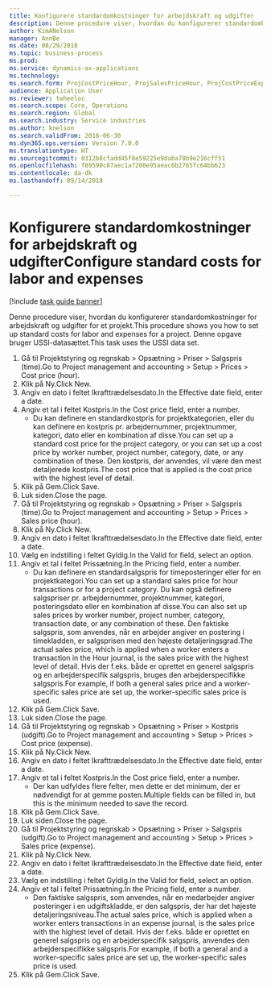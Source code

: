 ```yaml
--- 
title: Konfigurere standardomkostninger for arbejdskraft og udgifter
description: Denne procedure viser, hvordan du konfigurerer standardomkostninger for arbejdskraft og udgifter for et projekt.
author: KimANelson
manager: AnnBe
ms.date: 08/29/2018
ms.topic: business-process
ms.prod: 
ms.service: dynamics-ax-applications
ms.technology: 
ms.search.form: ProjCostPriceHour, ProjSalesPriceHour, ProjCostPriceExpense, ProjSalesPriceCost
audience: Application User
ms.reviewer: twheeloc
ms.search.scope: Core, Operations
ms.search.region: Global
ms.search.industry: Service industries
ms.author: knelson
ms.search.validFrom: 2016-06-30
ms.dyn365.ops.version: Version 7.0.0
ms.translationtype: HT
ms.sourcegitcommit: 0312b8cfadd45f8e59225e9daba78b9e216cff51
ms.openlocfilehash: f89590c87aec1a7200e95aeac6b2765fc64bb623
ms.contentlocale: da-dk
ms.lasthandoff: 09/14/2018

---
```

# <a name="configure-standard-costs-for-labor-and-expenses"></a><span data-ttu-id="07953-103">Konfigurere standardomkostninger for arbejdskraft og udgifter</span><span class="sxs-lookup"><span data-stu-id="07953-103">Configure standard costs for labor and expenses</span></span>

[!include [task guide banner](../../includes/task-guide-banner.md)]

<span data-ttu-id="07953-104">Denne procedure viser, hvordan du konfigurerer standardomkostninger for arbejdskraft og udgifter for et projekt.</span><span class="sxs-lookup"><span data-stu-id="07953-104">This procedure shows you how to set up standard costs for labor and expenses for a project.</span></span> <span data-ttu-id="07953-105">Denne opgave bruger USSI-datasættet.</span><span class="sxs-lookup"><span data-stu-id="07953-105">This task uses the USSI data set.</span></span>

1. <span data-ttu-id="07953-106">Gå til Projektstyring og regnskab > Opsætning > Priser > Salgspris (time).</span><span class="sxs-lookup"><span data-stu-id="07953-106">Go to Project management and accounting > Setup > Prices > Cost price (hour).</span></span>
2. <span data-ttu-id="07953-107">Klik på Ny.</span><span class="sxs-lookup"><span data-stu-id="07953-107">Click New.</span></span>
3. <span data-ttu-id="07953-108">Angiv en dato i feltet Ikrafttrædelsesdato.</span><span class="sxs-lookup"><span data-stu-id="07953-108">In the Effective date field, enter a date.</span></span>
4. <span data-ttu-id="07953-109">Angiv et tal i feltet Kostpris.</span><span class="sxs-lookup"><span data-stu-id="07953-109">In the Cost price field, enter a number.</span></span>
    * <span data-ttu-id="07953-110">Du kan definere en standardkostpris for projektkategorien, eller du kan definere en kostpris pr. arbejdernummer, projektnummer, kategori, dato eller en kombination af disse.</span><span class="sxs-lookup"><span data-stu-id="07953-110">You can set up a standard cost price for the project category, or you can set up a cost price by worker number, project number, category, date, or any combination of these.</span></span> <span data-ttu-id="07953-111">Den kostpris, der anvendes, vil være den mest detaljerede kostpris.</span><span class="sxs-lookup"><span data-stu-id="07953-111">The cost price that is applied is the cost price with the highest level of detail.</span></span>  
5. <span data-ttu-id="07953-112">Klik på Gem.</span><span class="sxs-lookup"><span data-stu-id="07953-112">Click Save.</span></span>
6. <span data-ttu-id="07953-113">Luk siden.</span><span class="sxs-lookup"><span data-stu-id="07953-113">Close the page.</span></span>
7. <span data-ttu-id="07953-114">Gå til Projektstyring og regnskab > Opsætning > Priser > Salgspris (time).</span><span class="sxs-lookup"><span data-stu-id="07953-114">Go to Project management and accounting > Setup > Prices > Sales price (hour).</span></span>
8. <span data-ttu-id="07953-115">Klik på Ny.</span><span class="sxs-lookup"><span data-stu-id="07953-115">Click New.</span></span>
9. <span data-ttu-id="07953-116">Angiv en dato i feltet Ikrafttrædelsesdato.</span><span class="sxs-lookup"><span data-stu-id="07953-116">In the Effective date field, enter a date.</span></span>
10. <span data-ttu-id="07953-117">Vælg en indstilling i feltet Gyldig.</span><span class="sxs-lookup"><span data-stu-id="07953-117">In the Valid for field, select an option.</span></span>
11. <span data-ttu-id="07953-118">Angiv et tal i feltet Prissætning.</span><span class="sxs-lookup"><span data-stu-id="07953-118">In the Pricing field, enter a number.</span></span>
    * <span data-ttu-id="07953-119">Du kan definere en standardsalgspris for timeposteringer eller for en projektkategori.</span><span class="sxs-lookup"><span data-stu-id="07953-119">You can set up a standard sales price for hour transactions or for a project category.</span></span> <span data-ttu-id="07953-120">Du kan også definere salgspriser pr. arbejdernummer, projektnummer, kategori, posteringsdato eller en kombination af disse.</span><span class="sxs-lookup"><span data-stu-id="07953-120">You can also set up sales prices by worker number, project number, category, transaction date, or any combination of these.</span></span> <span data-ttu-id="07953-121">Den faktiske salgspris, som anvendes, når en arbejder angiver en postering i timekladden, er salgsprisen med den højeste detaljeringsgrad.</span><span class="sxs-lookup"><span data-stu-id="07953-121">The actual sales price, which is applied when a worker enters a transaction in the Hour journal, is the sales price with the highest level of detail.</span></span> <span data-ttu-id="07953-122">Hvis der f.eks. både er oprettet en generel salgspris og en arbejderspecifik salgspris, bruges den arbejderspecifikke salgspris.</span><span class="sxs-lookup"><span data-stu-id="07953-122">For example, if both a general sales price and a worker-specific sales price are set up, the worker-specific sales price is used.</span></span>  
12. <span data-ttu-id="07953-123">Klik på Gem.</span><span class="sxs-lookup"><span data-stu-id="07953-123">Click Save.</span></span>
13. <span data-ttu-id="07953-124">Luk siden.</span><span class="sxs-lookup"><span data-stu-id="07953-124">Close the page.</span></span>
14. <span data-ttu-id="07953-125">Gå til Projektstyring og regnskab > Opsætning > Priser > Kostpris (udgift).</span><span class="sxs-lookup"><span data-stu-id="07953-125">Go to Project management and accounting > Setup > Prices > Cost price (expense).</span></span>
15. <span data-ttu-id="07953-126">Klik på Ny.</span><span class="sxs-lookup"><span data-stu-id="07953-126">Click New.</span></span>
16. <span data-ttu-id="07953-127">Angiv en dato i feltet Ikrafttrædelsesdato.</span><span class="sxs-lookup"><span data-stu-id="07953-127">In the Effective date field, enter a date.</span></span>
17. <span data-ttu-id="07953-128">Angiv et tal i feltet Kostpris.</span><span class="sxs-lookup"><span data-stu-id="07953-128">In the Cost price field, enter a number.</span></span>
    * <span data-ttu-id="07953-129">Der kan udfyldes flere felter, men dette er det minimum, der er nødvendigt for at gemme posten.</span><span class="sxs-lookup"><span data-stu-id="07953-129">Multiple fields can be filled in, but this is the minimum needed to save the record.</span></span>  
18. <span data-ttu-id="07953-130">Klik på Gem.</span><span class="sxs-lookup"><span data-stu-id="07953-130">Click Save.</span></span>
19. <span data-ttu-id="07953-131">Luk siden.</span><span class="sxs-lookup"><span data-stu-id="07953-131">Close the page.</span></span>
20. <span data-ttu-id="07953-132">Gå til Projektstyring og regnskab > Opsætning > Priser > Salgspris (udgift).</span><span class="sxs-lookup"><span data-stu-id="07953-132">Go to Project management and accounting > Setup > Prices > Sales price (expense).</span></span>
21. <span data-ttu-id="07953-133">Klik på Ny.</span><span class="sxs-lookup"><span data-stu-id="07953-133">Click New.</span></span>
22. <span data-ttu-id="07953-134">Angiv en dato i feltet Ikrafttrædelsesdato.</span><span class="sxs-lookup"><span data-stu-id="07953-134">In the Effective date field, enter a date.</span></span>
23. <span data-ttu-id="07953-135">Vælg en indstilling i feltet Gyldig.</span><span class="sxs-lookup"><span data-stu-id="07953-135">In the Valid for field, select an option.</span></span>
24. <span data-ttu-id="07953-136">Angiv et tal i feltet Prissætning.</span><span class="sxs-lookup"><span data-stu-id="07953-136">In the Pricing field, enter a number.</span></span>
    * <span data-ttu-id="07953-137">Den faktiske salgspris, som anvendes, når en medarbejder angiver posteringer i en udgiftskladde, er den salgspris, der har det højeste detaljeringsniveau.</span><span class="sxs-lookup"><span data-stu-id="07953-137">The actual sales price, which is applied when a worker enters transactions in an expense journal, is the sales price with the highest level of detail.</span></span> <span data-ttu-id="07953-138">Hvis der f.eks. både er oprettet en generel salgspris og en arbejderspecifik salgspris, anvendes den arbejderspecifikke salgspris.</span><span class="sxs-lookup"><span data-stu-id="07953-138">For example, if both a general and a worker-specific sales price are set up, the worker-specific sales price is used.</span></span>  
25. <span data-ttu-id="07953-139">Klik på Gem.</span><span class="sxs-lookup"><span data-stu-id="07953-139">Click Save.</span></span>


